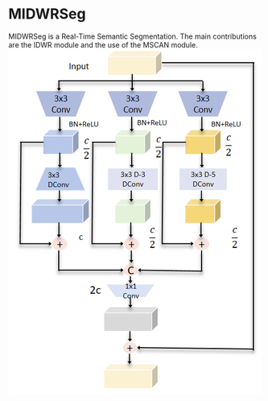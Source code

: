 # MIDWRSeg
MIDWRSeg is a Real-Time Semantic Segmentation.
The main contributions are the IDWR module and the use of the MSCAN module.
![image](https://github.com/GEIUSJP/MIDWRSeg/blob/main/fig/IDWR.png)


